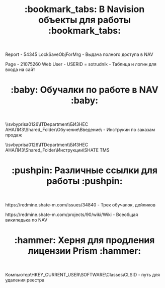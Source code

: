 <h1 align="center">:bookmark_tabs: В Navision объекты для работы :bookmark_tabs:</h1><br/>
<p>Report - 54345 LockSaveObjForMrg - Выдача полного доступа в NAV</p>
<p>Page - 21075260 Web User - USERID = sotrudnik - Таблица и логин для входа на сайт</p>
<h1 align="center">:baby: Обучалки по работе в NAV :baby:</h1><br/>
<p>\\svbyprisa0126\ITDepartment\БИЗНЕС АНАЛИЗ\Shared_Folder\Обучение\Введение\ - Инструкии по заказам продаж</p>
<p>\\svbyprisa0126\ITDepartment\БИЗНЕС АНАЛИЗ\Shared_Folder\Инструкции\SHATE TMS</p>
<h1 align="center">:pushpin: Различные ссылки для работы :pushpin:</h1><br/>
<p>https://redmine.shate-m.com/issues/34840 - Трек обучалок, дейликов</p>
<p>https://redmine.shate-m.com/projects/90/wiki/Wiki - Всеобщая википедька по NAV</p>
<h1 align="center">:hammer: Херня для продления лицензии Prism :hammer:</h1><br/>
<p>Компьютер\HKEY_CURRENT_USER\SOFTWARE\Classes\CLSID - путь для удаления реестра</p>
